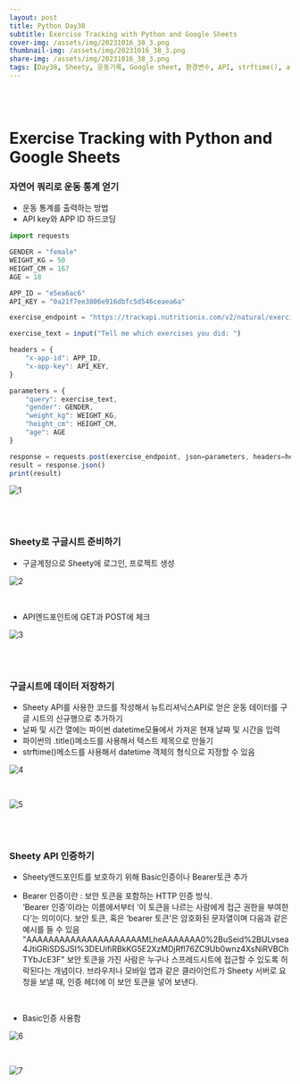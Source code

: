 ```yaml
---
layout: post
title: Python Day38
subtitle: Exercise Tracking with Python and Google Sheets
cover-img: /assets/img/20231016_38_3.png
thumbnail-img: /assets/img/20231016_38_3.png
share-img: /assets/img/20231016_38_3.png
tags: [Day38, Sheety, 운동기록, Google sheet, 환경변수, API, strftime(), auth]
---
```

    
<br><br>
        
# Exercise Tracking with Python and Google Sheets  
  
### 자연어 쿼리로 운동 통계 얻기  
  
- 운동 통계를 출력하는 방법  
- API key와 APP ID 하드코딩  
  
```javascript
import requests

GENDER = "female"
WEIGHT_KG = 50
HEIGHT_CM = 167
AGE = 18

APP_ID = "e5ea6ac6"
API_KEY = "0a21f7ee3806e916dbfc5d546ceaea6a"

exercise_endpoint = "https://trackapi.nutritionix.com/v2/natural/exercise"

exercise_text = input("Tell me which exercises you did: ")

headers = {
    "x-app-id": APP_ID,
    "x-app-key": API_KEY,
}

parameters = {
    "query": exercise_text,
    "gender": GENDER,
    "weight_kg": WEIGHT_KG,
    "height_cm": HEIGHT_CM,
    "age": AGE
}

response = requests.post(exercise_endpoint, json=parameters, headers=headers)
result = response.json()
print(result)
```
  
![1](/assets/img/20231016_38_1.png)  

<br><br>
  
### Sheety로 구글시트 준비하기  
  
- 구글계정으로 Sheety에 로그인, 프로젝트 생성
   
![2](/assets/img/20231016_38_2.png)  

<br>

- API엔드포인트에 GET과 POST에 체크
   
![3](/assets/img/20231016_38_3.png)  

<br><br>

### 구글시트에 데이터 저장하기  
  
- Sheety API를 사용한 코드를 작성해서 뉴트리셔닉스API로 얻은 운동 데이터를 구글 시트의 신규행으로 추가하기  
- 날짜 및 시간 열에는 파이썬 datetime모듈에서 가져온 현재 날짜 및 시간을 입력  
- 파이썬의 .title()메소드를 사용해서 텍스트 제목으로 만들기  
- strftime()메소드를 사용해서 datetime 객체의 형식으로 지정할 수 있음  
  
![4](/assets/img/20231016_38_4.png)  

<br>

![5](/assets/img/20231016_38_5.png)  

<br><br>

### Sheety API 인증하기  
  
- Sheety엔드포인트를 보호하기 위해 Basic인증이나 Bearer토큰 추가  

- Bearer 인증이란 : 보안 토큰을 포함하는 HTTP 인증 방식.   
‘Bearer 인증’이라는 이름에서부터 ‘이 토큰을 나르는 사람에게 접근 권한을 부여한다’는 의미이다. 보안 토큰, 혹은 ‘bearer 토큰’은 암호화된 문자열이며 다음과 같은 예시를 들 수 있음
"AAAAAAAAAAAAAAAAAAAAAMLheAAAAAAA0%2BuSeid%2BULvsea4JtiGRiSDSJSI%3DEUifiRBkKG5E2XzMDjRfl76ZC9Ub0wnz4XsNiRVBChTYbJcE3F"
보안 토큰을 가진 사람은 누구나 스프레드시트에 접근할 수 있도록 허락된다는 개념이다. 브라우저나 모바일 앱과 같은 클라이언트가 Sheety 서버로 요청을 보낼 때, 인증 헤더에 이 보안 토큰을 넣어 보낸다.

<br>

- Basic인증 사용함
   
![6](/assets/img/20231016_38_6.png)  

<br>

![7](/assets/img/20231016_38_7.png)  






